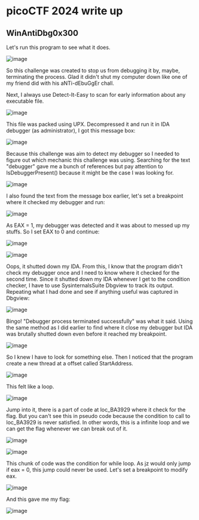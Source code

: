 # picoCTF 2024 write up
## WinAntiDbg0x300

Let's run this program to see what it does.

![image](https://github.com/san601/CTF_Archive/assets/144963803/104b40eb-c86d-4894-bfca-a959bdb8ac5d)

So this challenge was created to stop us from debugging it by, maybe, terminating the process. Glad it didn't shut my computer down like one of my friend did with his aNTi-dEbuGgEr chall.

Next, I always use Detect-It-Easy to scan for early information about any executable file.

![image](https://github.com/san601/CTF_Archive/assets/144963803/5217098d-5771-4ef5-9477-84a78427b880)

This file was packed using UPX. Decompressed it and run it in IDA debugger (as administrator), I got this message box:

![image](https://github.com/san601/CTF_Archive/assets/144963803/e8f3030d-5c68-475c-8d0d-e7c91686f8b2)

Because this challenge was aim to detect my debugger so I needed to figure out which mechanic this challenge was using. Searching for the text "debugger" gave me a bunch of references but pay attention to IsDebuggerPresent() because it might be the case I was looking for. 

![image](https://github.com/san601/CTF_Archive/assets/144963803/71fa74bb-b56f-48af-b3ea-554890af81ad)

I also found the text from the message box earlier, let's set a breakpoint where it checked my debugger and run:

![image](https://github.com/san601/CTF_Archive/assets/144963803/c3a677e5-9f9a-407d-bdc8-bb3eb68ca74f)

As EAX = 1, my debugger was detected and it was about to messed up my stuffs. So I set EAX to 0 and continue:

![image](https://github.com/san601/CTF_Archive/assets/144963803/a8e15e6c-6c26-4c60-a459-eeb14d1c623b)

![image](https://github.com/san601/CTF_Archive/assets/144963803/5e97594f-7d5b-45e6-b857-5abd6ce31abd)

Oops, it shutted down my IDA. From this, I know that the program didn't check my debugger once and I need to know where it checked for the second time. Since it shutted down my IDA whenever I get to the condition checker, I have to use SysinternalsSuite Dbgview to track its output. Repeating what I had done and see if anything useful was captured in Dbgview:

![image](https://github.com/san601/CTF_Archive/assets/144963803/ac84fceb-d5b0-4d6c-9bf9-a8648166044b)

Bingo! "Debugger process terminated successfully" was what it said. Using the same method as I did earlier to find where it close my debugger but IDA was brutally shutted down even before it reached my breakpoint.

![image](https://github.com/san601/CTF_Archive/assets/144963803/d9b134bb-fb4b-4b56-adf9-48cd33ea078d)

So I knew I have to look for something else. Then I noticed that the program create a new thread at a offset called StartAddress.

![image](https://github.com/san601/CTF_Archive/assets/144963803/007436fc-4c96-4785-b50c-68424db21c07)

This felt like a loop. 

![image](https://github.com/san601/CTF_Archive/assets/144963803/43885da3-3926-4727-bd80-d831defadf6c)

Jump into it, there is a part of code at loc_BA3929 where it check for the flag. But you can't see this in pseudo code because the condition to call to loc_BA3929 is never satisfied. In other words, this is a infinite loop and we can get the flag whenever we can break out of it.

![image](https://github.com/san601/CTF_Archive/assets/144963803/8a7cba59-9bf8-4b23-adbe-0c39d7c17e8f)

![image](https://github.com/san601/CTF_Archive/assets/144963803/72a74f6f-9b1a-4808-b8ae-7150d3f4983a)

This chunk of code was the condition for while loop. As jz would only jump if eax = 0, this jump could never be used. Let's set a breakpoint to modify eax. 

![image](https://github.com/san601/CTF_Archive/assets/144963803/31b9ddc9-1265-41ad-aff4-ae05031ed2a9)

And this gave me my flag:

![image](https://github.com/san601/CTF_Archive/assets/144963803/2822a644-9945-48ca-931a-9ae9777049cd)






